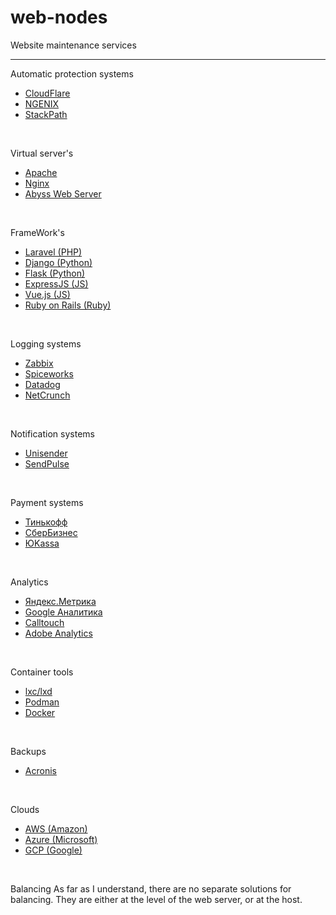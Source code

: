 # web-nodes
Website maintenance services
____

Automatic protection systems
- [CloudFlare](https://www.cloudflare.com/)  
- [NGENIX](https://ngenix.net/)
- [StackPath](https://www.stackpath.com/products/cdn/)
<br>

Virtual server's
-  [Apache](https://httpd.apache.org/)
- [Nginx](https://nginx.org/)
- [Abyss Web Server](https://aprelium.com/abyssws/)
<br>

FrameWork's
- [Laravel (PHP)](https://laravel.com/)
- [Django (Python)](https://www.djangoproject.com/)
- [Flask (Python)](https://flask.palletsprojects.com/en/2.3.x/)
- [ExpressJS (JS)](https://expressjs.com/)
- [Vue.js (JS)](https://vuejs.org/)
- [Ruby on Rails (Ruby)](https://rubyonrails.org/)
<br>

Logging systems
- [Zabbix](https://www.zabbix.com/)
- [Spiceworks](https://www.spiceworks.com/)
- [Datadog](https://www.datadoghq.com/)
- [NetCrunch](https://www.adremsoft.com/)
<br>

Notification systems
- [Unisender](https://www.unisender.com/)
- [SendPulse](https://sendpulse.com/)
<br>

Payment systems
- [Тинькофф](https://www.tinkoff.ru/business/help/business-payments/internet-acquiring/how-involve/preparing/)
- [СберБизнес](http://www.sberbank.ru/ru/s_m_business/bankingservice/acquiring_total)
- [ЮKassa](https://yookassa.ru/kak-podklyuchit-platezhnuyu-sistemu-k-saytu/)
<br>

Analytics
- [Яндекс.Метрика](https://metrika.yandex.ru/promo?)
- [Google Аналитика](https://analytics.google.com/analytics/web/#/provision)
- [Calltouch](https://www.calltouch.ru/)
- [Adobe Analytics](https://business.adobe.com/ru/products/analytics/adobe-analytics.html)
<br>


Сontainer tools
- [lxc/lxd](https://linuxcontainers.org/lxc/introduction/)
- [Podman](https://podman.io/)
- [Docker](https://www.docker.com/)
<br>

Backups
- [Acronis](https://www.acronis.com/en-us/)
<br>

Clouds
- [AWS (Amazon)](https://aws.amazon.com/ru/)
- [Azure (Microsoft)](https://azure.microsoft.com/en-us)
- [GCP (Google)](https://cloud.google.com/)
<br>

Balancing
As far as I understand, there are no separate solutions for balancing.
They are either at the level of the web server, or at the host.
